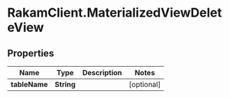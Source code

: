 # RakamClient.MaterializedViewDeleteView

## Properties
Name | Type | Description | Notes
------------ | ------------- | ------------- | -------------
**tableName** | **String** |  | [optional] 


